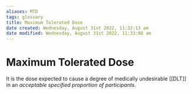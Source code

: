 ```yaml
---
aliases: MTD
tags: glossary
title: Maximum Tolerated Dose
date created: Wednesday, August 31st 2022, 11:32:13 am
date modified: Wednesday, August 31st 2022, 11:33:08 am
---
```

# Maximum Tolerated Dose

It is the dose expected to cause a degree of medically undesirable [[DLT]] in an *acceptable specified proportion of participants*.